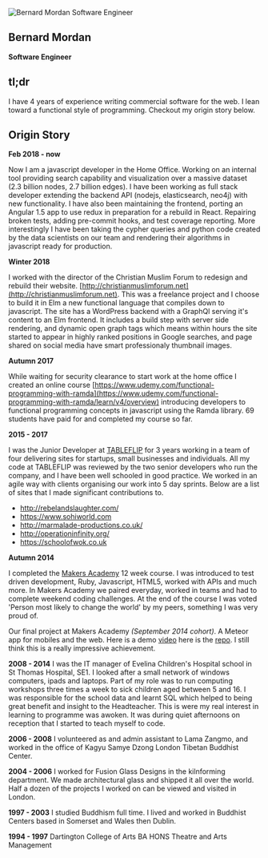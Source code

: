 ![Bernard Mordan Software Engineer](https://avatars2.githubusercontent.com/u/4499581?s=460&v=4)

## Bernard Mordan
**Software Engineer** 

## tl;dr

I have 4 years of experience writing commercial software for the web. I lean toward a functional style of programming. Checkout my origin story below.

## Origin Story

**Feb 2018 - now**

Now I am a javascript developer in the Home Office. Working on an internal tool providing search capability and visualization over a massive dataset (2.3 billion nodes, 2.7 billion edges). I have been working as full stack developer extending the backend API (nodejs, elasticsearch, neo4j) with new functionality. I have also been maintaining the frontend, porting an Angular 1.5 app to use redux in preparation for a rebuild in React. Repairing broken tests, adding pre-commit hooks, and test coverage reporting. More interestingly I have been taking the cypher queries and python code created by the data scientists on our team and rendering their algorithms in javascript ready for production.

**Winter 2018**

I worked with the director of the Christian Muslim Forum to redesign and rebuild their website. [http://christianmuslimforum.net](http://christianmuslimforum.net). This was a freelance project and I choose to build it in Elm a new functional language that compiles down to javascript. The site has a WordPress backend with a GraphQl serving it's content to an Elm frontend. It includes a build step with server side rendering, and dynamic open graph tags which means within hours the site started to appear in highly ranked positions in Google searches, and page shared on social media have smart professionaly thumbnail images.

**Autumn 2017**

While waiting for security clearance to start work at the home office I created an online course [https://www.udemy.com/functional-programming-with-ramda](https://www.udemy.com/functional-programming-with-ramda/learn/v4/overview) introducing developers to functional programming concepts in javascript using the Ramda library. 69 students have paid for and completed my course so far. 

**2015 - 2017**

I was the Junior Developer at [TABLEFLIP](https://tableflip.io) for 3 years working in a team of four delivering sites for startups, small businesses and individuals. All my code at TABLEFLIP was reviewed by the two senior developers who run the company, and I have been well schooled in good practice. We worked in an agile way with clients organising our work into 5 day sprints. Below are a list of sites that I made significant contributions to.

* http://rebelandslaughter.com/ 
* https://www.sohiworld.com 
* http://marmalade-productions.co.uk/ 
* http://operationinfinity.org/
* https://schoolofwok.co.uk

**Autumn 2014**

I completed the [Makers Academy](http://www.makersacademy.com/) 12 week course. I was introduced to test driven development, Ruby, Javascript, HTML5, worked with APIs and much more. In Makers Academy we paired everyday, worked in teams and had to complete weekend coding challenges. At the end of the course I was voted 'Person most likely to change the world' by my peers, something I was very proud of.

Our final project at Makers Academy *(September 2014 cohort)*. A Meteor app for mobiles and the web. Here is a demo [video](https://youtu.be/qpGh8sWWuV0) here is the [repo](https://github.com/bmordan/flickynotes). I still think this is a really impressive achievement.

**2008 - 2014**
I was the IT manager of Evelina Children's Hospital school in St Thomas Hospital, SE1. I looked after a small network of windows computers, ipads and laptops. Part of my role was to run computing workshops three times a week to sick children aged between 5 and 16. I was responsible for the school data and learnt SQL which helped to being great benefit and insight to the Headteacher. This is were my real interest in learning to programme was awoken. It was during quiet afternoons on reception that I started to teach myself to code.

**2006 - 2008**
I volunteered as and admin assistant to Lama Zangmo, and worked in the office of Kagyu Samye Dzong London Tibetan Buddhist Center.

**2004 - 2006**
I worked for Fusion Glass Designs in the kilnforming department. We made architectural glass and shipped it all over the world. Half a dozen of the projects I worked on can be viewed and visited in London.

**1997 - 2003**
I studied Buddhism full time. I lived and worked in Buddhist Centers based in Somerset and Wales then Dublin.

**1994 - 1997**
Dartington College of Arts
BA HONS Theatre and Arts Management
